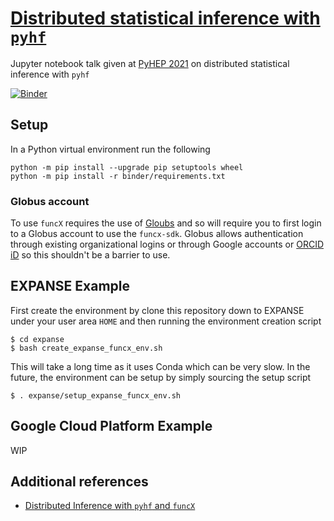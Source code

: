 # [Distributed statistical inference with `pyhf`](https://indico.cern.ch/event/1019958/contributions/4418598/)

Jupyter notebook talk given at [PyHEP 2021](https://indico.cern.ch/event/1019958/) on distributed statistical inference with `pyhf`

[![Binder](https://mybinder.org/badge_logo.svg)](https://mybinder.org/v2/gh/pyhf/pyhep-2021-notebook-talk/HEAD?urlpath=lab/tree/talk.ipynb)

## Setup

In a Python virtual environment run the following

```console
python -m pip install --upgrade pip setuptools wheel
python -m pip install -r binder/requirements.txt
```

### Globus account

To use `funcX` requires the use of [Gloubs](https://www.globus.org/) and so will require you to first login to a Globus account to use the `funcx-sdk`. Globus allows authentication through existing organizational logins or through Google accounts or [ORCID iD](https://orcid.org/) so this shouldn't be a barrier to use.

## EXPANSE Example

First create the environment by clone this repository down to EXPANSE under your user area `HOME` and then running the environment creation script

```console
$ cd expanse
$ bash create_expanse_funcx_env.sh
```

This will take a long time as it uses Conda which can be very slow. In the future, the environment can be setup by simply sourcing the setup script

```console
$ . expanse/setup_expanse_funcx_env.sh
```

## Google Cloud Platform Example

WIP

## Additional references

- [Distributed Inference with `pyhf` and `funcX`](https://github.com/matthewfeickert/distributed-inference-with-pyhf-and-funcX)
